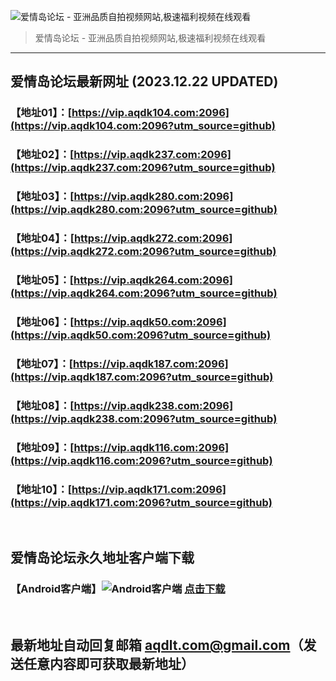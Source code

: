 ![爱情岛论坛 - 亚洲品质自拍视频网站,极速福利视频在线观看](http://ww1.sinaimg.cn/large/007drMcOgy1g5i6x3ua0xj30eg0393yo.jpg)
> 爱情岛论坛 - 亚洲品质自拍视频网站,极速福利视频在线观看

---

## 爱情岛论坛最新网址 (2023.12.22 UPDATED)
### 【地址01】：[https://vip.aqdk104.com:2096](https://vip.aqdk104.com:2096?utm_source=github)
### 【地址02】：[https://vip.aqdk237.com:2096](https://vip.aqdk237.com:2096?utm_source=github)
### 【地址03】：[https://vip.aqdk280.com:2096](https://vip.aqdk280.com:2096?utm_source=github)
### 【地址04】：[https://vip.aqdk272.com:2096](https://vip.aqdk272.com:2096?utm_source=github)
### 【地址05】：[https://vip.aqdk264.com:2096](https://vip.aqdk264.com:2096?utm_source=github)
### 【地址06】：[https://vip.aqdk50.com:2096](https://vip.aqdk50.com:2096?utm_source=github)
### 【地址07】：[https://vip.aqdk187.com:2096](https://vip.aqdk187.com:2096?utm_source=github)
### 【地址08】：[https://vip.aqdk238.com:2096](https://vip.aqdk238.com:2096?utm_source=github)
### 【地址09】：[https://vip.aqdk116.com:2096](https://vip.aqdk116.com:2096?utm_source=github)
### 【地址10】：[https://vip.aqdk171.com:2096](https://vip.aqdk171.com:2096?utm_source=github)
<br>

## 爱情岛论坛永久地址客户端下载
### 【Android客户端】![Android客户端](https://ww1.sinaimg.cn/large/007drMcOgy1fzljgv278jj300f00ia9t.jpg) [点击下载](https://app.aqdlt.app/v1/aqdlt_android_0828.apk)

<br>

## 最新地址自动回复邮箱 [aqdlt.com@gmail.com](mailto:aqdlt.com@gmail.com)（发送任意内容即可获取最新地址）
